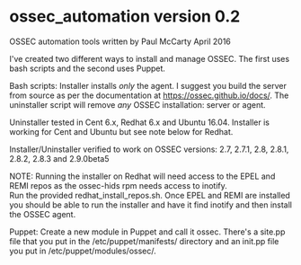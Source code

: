 # ossec_automation version 0.2

OSSEC automation tools written by Paul McCarty April 2016

I've created two different ways to install and manage OSSEC.  The first uses bash scripts and the second uses Puppet.

Bash scripts:
Installer installs *only* the agent.  I suggest you build the server from source as per the documentation at https://ossec.github.io/docs/.  The uninstaller script will remove *any* OSSEC installation:  server or agent.

Uninstaller tested in Cent 6.x, Redhat 6.x and Ubuntu 16.04.  Installer is working for Cent and Ubuntu but see note below for Redhat.

Installer/Uninstaller verified to work on OSSEC versions:
2.7, 2.7.1, 2.8, 2.8.1, 2.8.2, 2.8.3 and 2.9.0beta5

NOTE: Running the installer on Redhat will need access to the EPEL and REMI repos as the ossec-hids rpm needs access to inotify.  
Run the provided redhat_install_repos.sh.  Once EPEL and REMI are installed you should be able to run the installer and have it find inotify and then install the OSSEC agent.

Puppet:
Create a new module in Puppet and call it ossec.  There's a site.pp file that you put in the /etc/puppet/manifests/ directory and an init.pp file you put in /etc/puppet/modules/ossec/.
